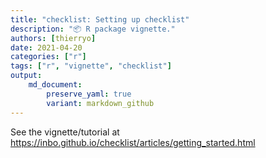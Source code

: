 ```yaml
---
title: "checklist: Setting up checklist"
description: "📦 R package vignette."
authors: [thierryo]
date: 2021-04-20
categories: ["r"]
tags: ["r", "vignette", "checklist"]
output: 
    md_document:
        preserve_yaml: true
        variant: markdown_github
---
```


See the vignette/tutorial at <https://inbo.github.io/checklist/articles/getting_started.html>
